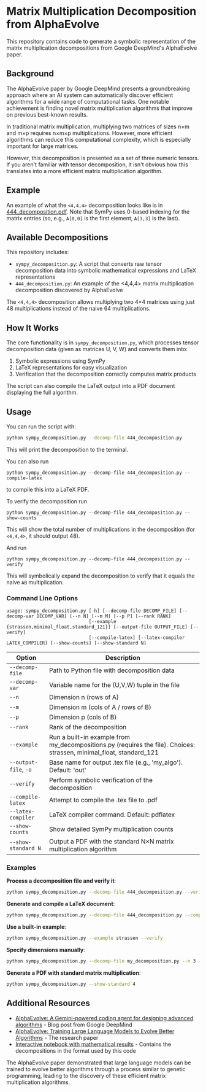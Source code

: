 # Matrix Multiplication Decomposition from AlphaEvolve

This repository contains code to generate a symbolic representation of the matrix multiplication decompositions from Google DeepMind's AlphaEvolve paper.

## Background

The AlphaEvolve paper by Google DeepMind presents a groundbreaking approach where an AI system can automatically discover efficient algorithms for a wide range of computational tasks. One notable achievement is finding novel matrix multiplication algorithms that improve on previous best-known results.

In traditional matrix multiplication, multiplying two matrices of sizes n×m and m×p requires n×m×p multiplications. However, more efficient algorithms can reduce this computational complexity, which is especially important for large matrices.

However, this decomposition is presented as a set of three numeric tensors.
If you aren't familiar with tensor decomposition, it isn't obvious how this
translates into a more efficient matrix multiplication algorithm.

## Example

An example of what the `<4,4,4>` decomposition looks like is in
[444_decomposition.pdf](./444_decomposition.pdf). Note that SymPy uses 0-based indexing for the matrix
entries (so, e.g., `A[0,0]` is the first element, `A[3,3]` is the last).

## Available Decompositions

This repository includes:

- `sympy_decomposition.py`: A script that converts raw tensor decomposition data into symbolic mathematical expressions and LaTeX representations
- `444_decomposition.py`: An example of the <4,4,4> matrix multiplication decomposition discovered by AlphaEvolve

The `<4,4,4>` decomposition allows multiplying two 4×4 matrices using just 48 multiplications instead of the naive 64 multiplications.

## How It Works

The core functionality is in `sympy_decomposition.py`, which processes tensor decomposition data (given as matrices U, V, W) and converts them into:

1. Symbolic expressions using SymPy
2. LaTeX representations for easy visualization
3. Verification that the decomposition correctly computes matrix products

The script can also compile the LaTeX output into a PDF document displaying the full algorithm.

## Usage

You can run the script with:

```bash
python sympy_decomposition.py --decomp-file 444_decomposition.py
```


This will print the decomposition to the terminal.

You can also run


```
python sympy_decomposition.py --decomp-file 444_decomposition.py --compile-latex
```

to compile this into a LaTeX PDF.

To verify the decomposition run

```
python sympy_decomposition.py --decomp-file 444_decomposition.py --show-counts
```

This will show the total number of multiplications in the decomposition (for
`<4,4,4>`, it should output 48).

And run

```
python sympy_decomposition.py --decomp-file 444_decomposition.py --verify
```

This will symbolically expand the decomposition to verify that it equals the
naive `AB` multiplication.

### Command Line Options

```
usage: sympy_decomposition.py [-h] [--decomp-file DECOMP_FILE] [--decomp-var DECOMP_VAR] [--n N] [--m M] [--p P] [--rank RANK]
                              [--example {strassen,minimal_float,standard_121}] [--output-file OUTPUT_FILE] [--verify]
                              [--compile-latex] [--latex-compiler LATEX_COMPILER] [--show-counts] [--show-standard N]
```

| Option | Description |
|--------|-------------|
| `--decomp-file` | Path to Python file with decomposition data |
| `--decomp-var` | Variable name for the (U,V,W) tuple in the file |
| `--n` | Dimension n (rows of A) |
| `--m` | Dimension m (cols of A / rows of B) |
| `--p` | Dimension p (cols of B) |
| `--rank` | Rank of the decomposition |
| `--example` | Run a built-in example from my_decompositions.py (requires the file). Choices: strassen, minimal_float, standard_121 |
| `--output-file`, `-o` | Base name for output .tex file (e.g., 'my_algo'). Default: 'out' |
| `--verify` | Perform symbolic verification of the decomposition |
| `--compile-latex` | Attempt to compile the .tex file to .pdf |
| `--latex-compiler` | LaTeX compiler command. Default: pdflatex |
| `--show-counts` | Show detailed SymPy multiplication counts |
| `--show-standard N` | Output a PDF with the standard N×N matrix multiplication algorithm |

### Examples

**Process a decomposition file and verify it**:
```bash
python sympy_decomposition.py --decomp-file 444_decomposition.py --verify
```

**Generate and compile a LaTeX document**:
```bash
python sympy_decomposition.py --decomp-file 444_decomposition.py --compile-latex
```

**Use a built-in example**:
```bash
python sympy_decomposition.py --example strassen --verify
```

**Specify dimensions manually**:
```bash
python sympy_decomposition.py --decomp-file my_decomposition.py --n 3 --m 3 --p 3 --rank 23
```

**Generate a PDF with standard matrix multiplication**:
```bash
python sympy_decomposition.py --show-standard 4
```

## Additional Resources

- [AlphaEvolve: A Gemini-powered coding agent for designing advanced algorithms](https://deepmind.google/discover/blog/alphaevolve-a-gemini-powered-coding-agent-for-designing-advanced-algorithms/) - Blog post from Google DeepMind
- [AlphaEvolve: Training Large Language Models to Evolve Better Algorithms](https://arxiv.org/abs/2402.13035) - The research paper
- [Interactive notebook with mathematical results](https://colab.research.google.com/github/google-deepmind/alphaevolve_results/blob/master/mathematical_results.ipynb) - Contains the decompositions in the format used by this code

The AlphaEvolve paper demonstrated that large language models can be trained to evolve better algorithms through a process similar to genetic programming, leading to the discovery of these efficient matrix multiplication algorithms.
